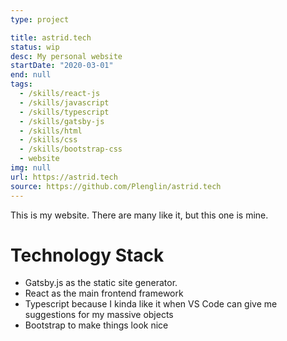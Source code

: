 ```yaml
---
type: project

title: astrid.tech
status: wip
desc: My personal website
startDate: "2020-03-01"
end: null
tags:
  - /skills/react-js
  - /skills/javascript
  - /skills/typescript
  - /skills/gatsby-js
  - /skills/html
  - /skills/css
  - /skills/bootstrap-css
  - website
img: null
url: https://astrid.tech
source: https://github.com/Plenglin/astrid.tech
---
```


This is my website. There are many like it, but this one is mine.

# Technology Stack

- Gatsby.js as the static site generator.
- React as the main frontend framework
- Typescript because I kinda like it when VS Code can give me suggestions for my massive objects
- Bootstrap to make things look nice
